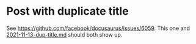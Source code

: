 # Post with duplicate title

See https://github.com/facebook/docusaurus/issues/6059. This one and [2021-11-13-dup-title.md](./2021-11-13-dup-title.md) should both show up.
